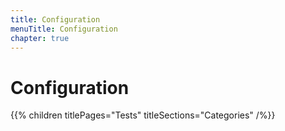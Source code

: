 ```yaml
---
title: Configuration
menuTitle: Configuration
chapter: true
---
```


# Configuration

{{% children titlePages="Tests" titleSections="Categories" /%}}
